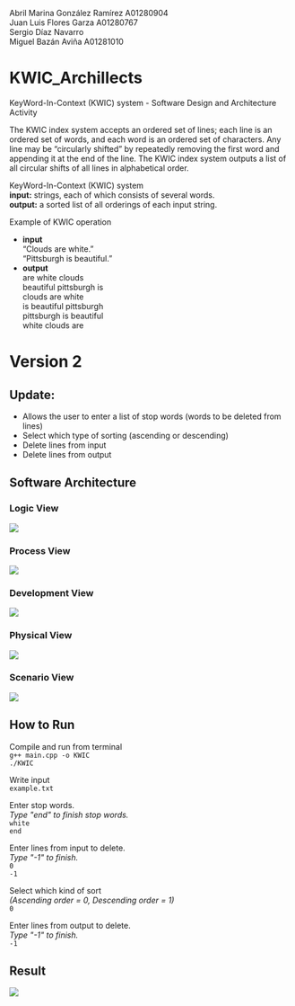 
Abril Marina González Ramírez A01280904\
Juan Luis Flores Garza A01280767\
Sergio Díaz Navarro\
Miguel Bazán Aviña A01281010

# KWIC_Archillects
KeyWord-In-Context (KWIC) system - Software Design and Architecture Activity

The KWIC index system accepts an ordered set of lines; each line is an ordered set of words, and each word is an ordered
set of characters. Any line may be “circularly shifted” by repeatedly removing the first word and appending it at the end
of the line. The KWIC index system outputs a list of all circular shifts of all lines in alphabetical order.

KeyWord-In-Context (KWIC) system\
	**input:** strings, each of which consists of several words.\
	**output:** a sorted list of all orderings of each input string.

Example of KWIC operation
- **input**\
		“Clouds are white.”\
		“Pittsburgh is beautiful.”
- **output**\
		are white clouds\
		beautiful pittsburgh is\
		clouds are white\
		is beautiful pittsburgh\
		pittsburgh is beautiful\
		white clouds are

# Version 2
## **Update:** 
- Allows the user to enter a list of stop words (words to be deleted from lines)
- Select which type of sorting (ascending or descending)
- Delete lines from input
- Delete lines from output

## Software Architecture

### Logic View
![](diagrams/ClassDiagram_v2.png)

### Process View
![](diagrams/ProcessView_v2.png)

### Development View
![](diagrams/DevelopmentView.png)

### Physical View
![](diagrams/PhysicalView.png)

### Scenario View
![](/diagrams/ScenarioView_v2.png)

## How to Run
Compile and run from terminal\
	`g++ main.cpp -o KWIC`\
	`./KWIC`

Write input\
	`example.txt`

Enter stop words.\
_Type "end" to finish stop words._\
	`white`\
	`end`

Enter lines from input to delete.\
_Type "-1" to finish._\
	`0`\
	`-1`

Select which kind of sort\
_(Ascending order = 0, Descending order = 1)_\
	`0`

Enter lines from output to delete.\
_Type "-1" to finish._\
	`-1`

## Result
![](image_v2.png)



